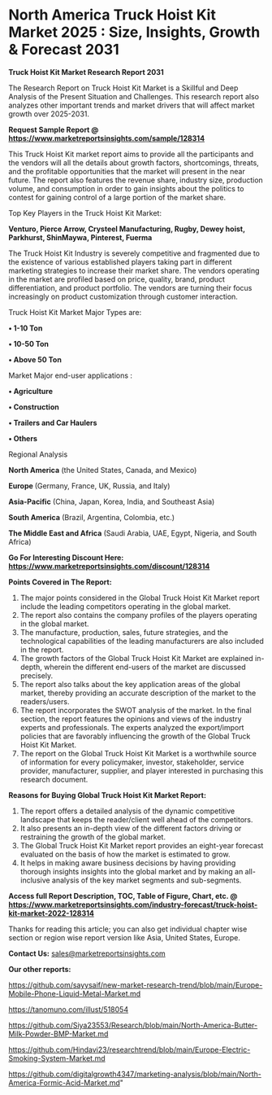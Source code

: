 # North America Truck Hoist Kit Market 2025 : Size, Insights, Growth & Forecast 2031

<strong>Truck Hoist Kit Market Research Report 2031</strong>

The Research Report on Truck Hoist Kit Market is a Skillful and Deep Analysis of the Present Situation and Challenges. This research report also analyzes other important trends and market drivers that will affect market growth over 2025-2031.

<strong>Request Sample Report @ <a href=https://www.marketreportsinsights.com/sample/128314>https://www.marketreportsinsights.com/sample/128314</a></strong>

This Truck Hoist Kit market report aims to provide all the participants and the vendors will all the details about growth factors, shortcomings, threats, and the profitable opportunities that the market will present in the near future. The report also features the revenue share, industry size, production volume, and consumption in order to gain insights about the politics to contest for gaining control of a large portion of the market share.

Top Key Players in the Truck Hoist Kit Market:

<strong>Venturo, Pierce Arrow, Crysteel Manufacturing, Rugby, Dewey hoist, Parkhurst, ShinMaywa, Pinterest, Fuerma</strong>

The Truck Hoist Kit Industry is severely competitive and fragmented due to the existence of various established players taking part in different marketing strategies to increase their market share. The vendors operating in the market are profiled based on price, quality, brand, product differentiation, and product portfolio. The vendors are turning their focus increasingly on product customization through customer interaction.

Truck Hoist Kit Market Major Types are:

<strong>• 1-10 Ton

• 10-50 Ton

• Above 50 Ton</strong>

Market Major end-user applications :

<strong>• Agriculture

• Construction

• Trailers and Car Haulers

• Others</strong>

Regional Analysis

</u><strong><b>North America</b></strong> (the United States, Canada, and Mexico)

<strong><b>Europe </b></strong>(Germany, France, UK, Russia, and Italy)

<strong><b>Asia-Pacific</b></strong> (China, Japan, Korea, India, and Southeast Asia)

<strong><b>South America</b></strong> (Brazil, Argentina, Colombia, etc.)

<strong><b>The Middle East and Africa</b></strong> (Saudi Arabia, UAE, Egypt, Nigeria, and South Africa)

<strong>Go For Interesting Discount Here: <a href=https://www.marketreportsinsights.com/discount/128314>https://www.marketreportsinsights.com/discount/128314</a></strong>

<strong>Points Covered in The Report:</strong>
<ol>
  <li>The major points considered in the Global Truck Hoist Kit Market report include the leading competitors operating in the global market.</li>
  <li>The report also contains the company profiles of the players operating in the global market.</li>
  <li>The manufacture, production, sales, future strategies, and the technological capabilities of the leading manufacturers are also included in the report.</li>
  <li>The growth factors of the Global Truck Hoist Kit Market are explained in-depth, wherein the different end-users of the market are discussed precisely.</li>
  <li>The report also talks about the key application areas of the global market, thereby providing an accurate description of the market to the readers/users.</li>
  <li>The report incorporates the SWOT analysis of the market. In the final section, the report features the opinions and views of the industry experts and professionals. The experts analyzed the export/import policies that are favorably influencing the growth of the Global Truck Hoist Kit Market.</li>
  <li>The report on the Global Truck Hoist Kit Market is a worthwhile source of information for every policymaker, investor, stakeholder, service provider, manufacturer, supplier, and player interested in purchasing this research document.</li>
</ol>
<strong>Reasons for Buying Global Truck Hoist Kit Market Report:</strong>

<ol>
  <li>The report offers a detailed analysis of the dynamic competitive landscape that keeps the reader/client well ahead of the competitors.</li>
  <li>It also presents an in-depth view of the different factors driving or restraining the growth of the global market.</li>
  <li>The Global Truck Hoist Kit Market report provides an eight-year forecast evaluated on the basis of how the market is estimated to grow.</li>
  <li>It helps in making aware business decisions by having providing thorough insights insights into the global market and by making an all-inclusive analysis of the key market segments and sub-segments.</li>
</ol>
<strong>Access full Report Description, TOC, Table of Figure, Chart, etc. @ <a href=https://www.marketreportsinsights.com/industry-forecast/truck-hoist-kit-market-2022-128314>https://www.marketreportsinsights.com/industry-forecast/truck-hoist-kit-market-2022-128314</a></strong>


Thanks for reading this article; you can also get individual chapter wise section or region wise report version like Asia, United States, Europe.

<strong>Contact Us:</strong>
sales@marketreportsinsights.com

<strong>Our other reports:</strong>

<a href=https://github.com/sayysaif/new-market-research-trend/blob/main/Europe-Mobile-Phone-Liquid-Metal-Market.md>https://github.com/sayysaif/new-market-research-trend/blob/main/Europe-Mobile-Phone-Liquid-Metal-Market.md</a>

<a href=https://tanomuno.com/illust/518054>https://tanomuno.com/illust/518054</a>

<a href=https://github.com/Siya23553/Research/blob/main/North-America-Butter-Milk-Powder-BMP-Market.md>https://github.com/Siya23553/Research/blob/main/North-America-Butter-Milk-Powder-BMP-Market.md</a>

<a href=https://github.com/Hindavi23/researchtrend/blob/main/Europe-Electric-Smoking-System-Market.md>https://github.com/Hindavi23/researchtrend/blob/main/Europe-Electric-Smoking-System-Market.md</a>

<a href=https://github.com/digitalgrowth4347/marketing-analysis/blob/main/North-America-Formic-Acid-Market.md>https://github.com/digitalgrowth4347/marketing-analysis/blob/main/North-America-Formic-Acid-Market.md</a>"
